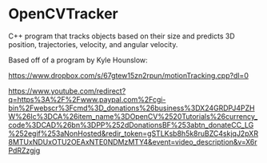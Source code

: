 # OpenCVTracker
C++ program that tracks objects based on their size and predicts 3D position, trajectories, velocity, and angular velocity.

Based off of a program by Kyle Hounslow: 

https://www.dropbox.com/s/67gtew15zn2rpun/motionTracking.cpp?dl=0

https://www.youtube.com/redirect?q=https%3A%2F%2Fwww.paypal.com%2Fcgi-bin%2Fwebscr%3Fcmd%3D_donations%26business%3DX24GRDPJ4PZHW%26lc%3DCA%26item_name%3DOpenCV%2520Tutorials%26currency_code%3DCAD%26bn%3DPP%252dDonationsBF%253abtn_donateCC_LG%252egif%253aNonHosted&redir_token=gSTLKsb8h5k8ruBZC4skjqJ2pXR8MTUxNDUxOTU2OEAxNTE0NDMzMTY4&event=video_description&v=X6rPdRZzgjg
